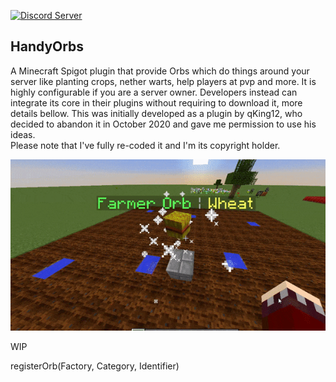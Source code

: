 [![Discord Server](https://discord.com/api/guilds/201345265821679617/widget.png)](https://discord.gg/XdJfN2X)  

HandyOrbs
--------------
A Minecraft Spigot plugin that provide Orbs which do things around your server like planting crops, nether warts, help players at pvp and more. It is highly configurable if you are a server owner. Developers instead can integrate its core in their plugins without requiring to download it, more details bellow. This was initially developed as a plugin by qKing12, who decided to abandon it in October 2020 and gave me permission to use his ideas.  
Please note that I've fully re-coded it and I'm its copyright holder.  

![header](.github/images/farmer_orb_wheat.gif)


WIP


registerOrb(Factory, Category, Identifier)